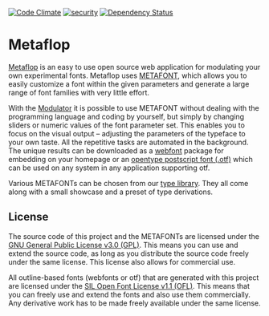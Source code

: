 [![Code Climate](https://codeclimate.com/github/metaflop/metaflop-www/badges/gpa.svg)](https://codeclimate.com/github/metaflop/metaflop-www)
[![security](https://hakiri.io/github/metaflop/metaflop-www/dev.svg)](https://hakiri.io/github/metaflop/metaflop-www/dev)
[![Dependency Status](https://gemnasium.com/metaflop/metaflop-www.svg)](https://gemnasium.com/metaflop/metaflop-www)

# Metaflop

[Metaflop](http://www.metaflop.com) is an easy to use open source web application for modulating your own experimental fonts. Metaflop uses [METAFONT](https://en.wikipedia.org/wiki/Metafont), which allows you to easily customize a font within the given parameters and generate a large range of font families with very little effort.

With the [Modulator](http://www.metaflop.com/modulator) it is possible to use METAFONT without dealing with the programming language and coding by yourself, but simply by changing sliders or numeric values of the font parameter set. This enables you to focus on the visual output – adjusting the parameters of the typeface to your own taste. All the repetitive tasks are automated in the background.
The unique results can be downloaded as a [webfont](https://en.wikipedia.org/wiki/Web_typography#Web_fonts) package for embedding on your homepage or an [opentype postscript font (.otf)](https://en.wikipedia.org/wiki/OpenType) which can be used on any system in any application supporting otf.

Various METAFONTs can be chosen from our [type library](http://www.metaflop.com/metafonts/adjuster). They all come along with a small showcase and a preset of type derivations.

## License

The source code of this project and the METAFONTs are licensed under the [GNU General Public License v3.0 (GPL)](http://www.gnu.org/copyleft/gpl.html). This means you can use and extend the source code, as long as you distribute the source code freely under the same license. This license also allows for commercial use.

All outline-based fonts (webfonts or otf) that are generated with this project are licensed under the [SIL Open Font License v1.1 (OFL)](http://scripts.sil.org/OFL). This means that you can freely use and extend the fonts and also use them commercially. Any derivative work has to be made freely available under the same license.
